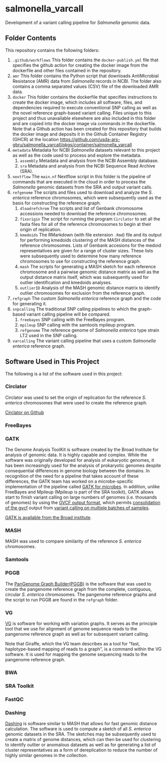 # salmonella_varcall
Development of a variant calling pipeline for *Salmonella* genomic data.

## Folder Contents

This repository contains the following folders:

1. `.github/workflows` This folder contains the `docker-publish.yml` file that specifies the github action for creating the docker image from the dockerfile and other files contained in the repository.
2. `amr` This folder contains the Python script that downloads AntiMicrobial Resistance (AMR) data from *Salmonella* records in NCBI. The folder also contains a comma separated values (CSV) file of the downloaded AMR data.
3. `docker` This folder contains the dockerfile that specifies instructions to create the docker image, which includes all software, files, and dependencies required to execute conventional SNP calling as well as the novel reference graph-based variant calling. Files unique to this project and thus unavailable elsewhere are also included in this folder and are copied into the docker image via commands in the dockerfile. Note that a Github action has been created for this repository that builds the docker image and deposits it in the Github Container Registry (GHCR) at the location https://github.com/usda-ars-gbru/salmonella_varcall/pkgs/container/salmonella_varcall
4. `metadata` Metadata for NCBI *Salmonella* datasets relevant to this project as well as the code used to process and explore the metadata.
   1. `assembly` Metadata and analysis from the NCBI Assembly database.
   2. `sra` Metadata and analysis from the NCBI Sequence Read Archive (SRA).
5. `nextflow` The `main.nf` Nextflow script in this folder is the pipeline of commands that are executed in the cloud in order to process the *Salmonella* genomic datasets from the SRA and output variant calls.
6. `refgenome` The scripts and files used to download and analyze the *S. enterica* reference chromosomes, which were subsequently used as the basis for constructing the reference graph.
   1. `dloadrefchrom` The scripts and list of Genbank chromosome accessions needed to download the reference chromosomes.
   2. `fixorigin` The script for running the program `Circlator` to set all the fasta files for all of the reference chromosomes to begin at their origin of replication.
   3. `kmedoids` The RMarkdown (with file extension `.Rmd`) file and its output for performing kmedoids clustering of the MASH distances of the reference chromosomes. Lists of Genbank accesions for the medoid representatives are given for a range of cluster sizes. These lists were subsequently used to determine how many reference chromosomes to use for constructing the reference graph.
   4. `mash` The scripts for generating a MASH sketch for each reference chromosome and a pairwise genomic distance matrix as well as the output distance matrix itself, which was subsequently used for outlier identification and kmedoids analyses.
   5. `outlierID` Analysis of the MASH genomic distance matrix to identify outlier chromosomes for exclusion from the reference graph.
7. `refgraph` The custom *Salmonella enterica* reference graph and the code for generating it.
8. `snpcalling` The traditional SNP calling pipelines to which the graph-based variant calling pipeline will be compared.
   1. `freebayes` SNP calling with the FreeBayes program.
   2. `mpileup` SNP calling with the samtools mpileup program.
   3. `refgenome` The reference genome of *Salmonella enterica* type strain LT2 used in the SNP calling.
9. `varcalling` The variant calling pipeline that uses a custom *Salmonella enterica* reference graph.

## Software Used in This Project

The following is a list of the software used in this project:

### Circlator
Circlator was used to set the origin of replication for the reference *S. enterica* chromosomes that were used to create the reference graph.

[Circlator on Github](https://github.com/sanger-pathogens/circlator)

### FreeBayes

### GATK

The Genome Analysis ToolKit is software created by the Broad Institute for analysis of genomic data. It is highly capable and complex. While the software was originally developed for analysis of eukaryotic genomes, it has been increasingly used for the analysis of prokaryotic genomes despite consequential differences in genome biology between the domains. In recognition of the need for a pipeline that takes account of these differences, the GATK team has worked on a microbe-specific implementation of the pipeline called [GATK for microbes](https://gatk.broadinstitute.org/hc/en-us/articles/360060004292-Introducing-GATK-for-Microbes). In addition, unlike FreeBayes and Mpileup (Mpileup is part of the SRA toolkit), GATK allows start to finish variant calling on large numbers of genomes (i.e. thousands of genomes) by using the [GVCF output format](https://gatk.broadinstitute.org/hc/en-us/articles/360035531812-GVCF-Genomic-Variant-Call-Format), which permits [consolidation of the gvcf](https://gatk.broadinstitute.org/hc/en-us/articles/360035889971) output from [variant calling on multiple batches of samples](https://gatk.broadinstitute.org/hc/en-us/articles/360035890411-Calling-variants-on-cohorts-of-samples-using-the-HaplotypeCaller-in-GVCF-mode).

[GATK is available from the Broad institute](https://gatk.broadinstitute.org/hc/en-us).

### MASH

MASH was used to compare similarity of the reference *S. enterica* chromosomes.

### Samtools

### PGGB

The [PanGenome Graph Builder(PGGB)](https://github.com/pangenome/pggb) is the software that was used to create the pangenome reference graph from the complete, contiguous, circular *S. enterica* chromosomes. The pangenome reference graphs and the script to run PGGB are found in the `refgraph` folder.

### VG

[VG](https://github.com/vgteam/vg) is software for working with variation graphs. It serves as the principle tool that we use for alignment of genome sequence reads to the pangenome reference graph as well as for subsequent variant calling.

Note that Giraffe, which the VG team describes as a tool for "fast, haplotype-based mapping of reads to a graph", is a command within the VG software. It is used for mapping the genome sequencing reads to the pangenome reference graph.

### BWA

### SRA Toolkit

### FastQC

### Dashing

[Dashing](https://github.com/dnbaker/dashing) is software similar to MASH that allows for fast genomic distance calculation. The software is used to compute a sketch of all *S. enterica* genomic datasets in the SRA. The sketches may be subsequently used to create a matrix of genome distances, which can then be used for clustering to identify outlier or anomalous datasets as well as for generating a list of cluster representatives as a form of dereplication to reduce the number of highly similar genomes in the collection.
